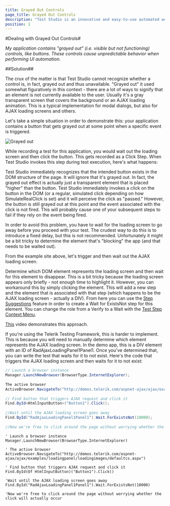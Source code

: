 ```yaml
---
title: Grayed Out Controls
page_title: Grayed Out Controls
description: "Test Studio is an innovative and easy-to-use automated web, WPF and load testing solution. Test Studio tests support essential technologies like ASP.NET AJAX, Silverlight, PHP and MVC. HTML5, Testing framework, functional testing, performance testing, load testing, exploratory testing, manual testing."
position: 1
---
```

#Dealing with Grayed Out Controls#

*My application contains "grayed out" (i.e. visible but not functioning) controls, like buttons. These controls cause unpredictable behavior when performing UI automation.*

##Solution##

The crux of the matter is that Test Studio cannot recognize whether a control is, in fact, grayed out and thus unavailable. "Grayed out" it used somewhat figuratively in this context - there are a lot of ways to signify that an element is not currently available to the user. Usually it's a gray transparent screen that covers the background or an AJAX loading animation. This is a typical implementation for modal dialogs, but also for AJAX loading screens and others.
 
Let's take a simple situation in order to demonstrate this: your application contains a button that gets grayed out at some point when a specific event is triggered.

![Grayed out][1]

While recording a test for this application, you would wait out the loading screen and then click the button. This gets recorded as a Click Step. When Test Studio invokes this step during test execution, here's what happens:
 
Test Studio immediately recognizes that the intended button exists in the DOM structure of the page. It will ignore that it's grayed out. In fact, the grayed out effect is actually just a transparent element that is placed "higher" than the button. Test Studio immediately invokes a click on the button in the DOM (or a regular, simulated click depending on how SimulateRealClick is set) and it will perceive the click as "passed." However, the button is still grayed out at this point and the event associated with the click is not fired. This will probably cause one of your subsequent steps to fail if they rely on the event being fired.
 
In order to avoid this problem, you have to wait for the loading screen to go away before you proceed with your test. The crudest way to do this is to introduce a fixed delay, but this is not recommended. Unfortunately it might be a bit tricky to determine the element that's "blocking" the app (and that needs to be waited out).
 
From the example site above, let's trigger and then wait out the AJAX loading screen.
 
Determine which DOM element represents the loading screen and then wait for this element to disappear. This is a bit tricky because the loading screen appears only briefly - not enough time to highlight it. However, you can workaround this by simply clicking the element. This will add a new step and the element that is associated with that step (which happens to be the AJAX loading screen - actually a DIV). From here you can use the <a href="/getting-started/test-recording/step-suggestions" target="_blank">Step Suggestions</a> feature in order to create a Wait for ExistsNot step for this element. You can change the role from a Verify to a Wait with the <a href="/features/test-maintenance/test-steps-context-menu" target="_blank">Test Step Context Menu</a>.
 
<a href="http://screencast.com/t/xoeTif8LoU8c" target="_blank">This</a> video demonstrates this approach.
 
If you're using the Telerik Testing Framework, this is harder to implement. This is because you will need to manually determine which element represents the AJAX loading screen. In the demo app, this is a DIV element with an ID of RadAjaxLoadingPanel1Panel1. Once you've determined that, you can write the test that waits for it to not exist. Here's the code that triggers the AJAX loading screen and then waits for it to not exist:

```C#
// Launch a browser instance
Manager.LaunchNewBrowser(BrowserType.InternetExplorer);
 
The active browser
ActiveBrowser.NavigateTo("http://demos.telerik.com/aspnet-ajax/ajax/examples/loadingpanel/loadingimages/defaultcs.aspx");
 
// Find button that triggers AJAX request and click it
Find.ById<HtmlInputButton>("Button1").Click();
 
//Wait until the AJAX loading screen goes away
Find.ById("RadAjaxLoadingPanel1Panel1").Wait.ForExistsNot(10000);
 
//Now we're free to click around the page without worrying whether the click will actually occur
```
```VB
' Launch a browser instance
Manager.LaunchNewBrowser(BrowserType.InternetExplorer)
 
' The active browser
ActiveBrowser.NavigateTo("http://demos.telerik.com/aspnet-ajax/ajax/examples/loadingpanel/loadingimages/defaultcs.aspx")
 
' Find button that triggers AJAX request and click it
Find.ById(Of HtmlInputButton)("Button1").Click()
 
'Wait until the AJAX loading screen goes away
Find.ById("RadAjaxLoadingPanel1Panel1").Wait.ForExistsNot(10000)
 
'Now we're free to click around the page without worrying whether the click will actually occur
```

[1]: /img/advanced-topics/coded-samples/general/grayed-out-controls/fig1.png